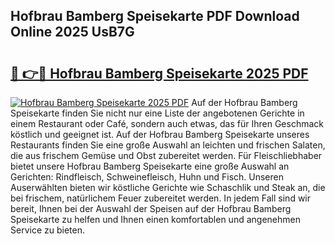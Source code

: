 ## Hofbrau Bamberg Speisekarte PDF Download Online 2025 UsB7G

# <h2><a href="http://gccdrq2.nevu.top/?p=Hofbrau+Bamberg+Speisekarte">🔗 👉🔴 Hofbrau Bamberg Speisekarte 2025 PDF</a></h2>

[![Hofbrau Bamberg Speisekarte 2025 PDF](https://i.imgur.com/dBaPXMq.png)](http://gccdrq2.nevu.top/?p=Hofbrau+Bamberg+Speisekarte)
Auf der Hofbrau Bamberg Speisekarte finden Sie nicht nur eine Liste der angebotenen Gerichte in einem Restaurant oder Café, sondern auch etwas, das für Ihren Geschmack köstlich und geeignet ist. Auf der Hofbrau Bamberg Speisekarte unseres Restaurants finden Sie eine große Auswahl an leichten und frischen Salaten, die aus frischem Gemüse und Obst zubereitet werden. Für Fleischliebhaber bietet unsere Hofbrau Bamberg Speisekarte eine große Auswahl an Gerichten: Rindfleisch, Schweinefleisch, Huhn und Fisch. Unseren Auserwählten bieten wir köstliche Gerichte wie Schaschlik und Steak an, die bei frischem, natürlichem Feuer zubereitet werden. In jedem Fall sind wir bereit, Ihnen bei der Auswahl der Speisen auf der Hofbrau Bamberg Speisekarte zu helfen und Ihnen einen komfortablen und angenehmen Service zu bieten.
